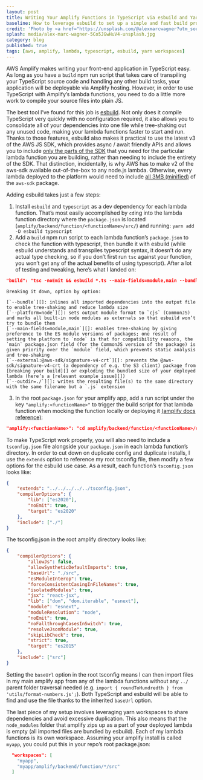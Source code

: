 ```yaml
---
layout: post
title: Writing Your Amplify Functions in TypeScript via esbuild and Yarn Workspaces
baseline: How to leverage esbuild to set up a simple and fast build process for Amplify lambda functions
credit: 'Photo by <a href="https://unsplash.com/@alexmarcwagner?utm_source=unsplash&utm_medium=referral&utm_content=creditCopyText">Alex Marc Wagner</a> on <a href="https://unsplash.com/?utm_source=unsplash&utm_medium=referral&utm_content=creditCopyText">Unsplash</a>'
splash: media/alex-marc-wagner-5Co5JGwHuV4-unsplash.jpg
category: blog
published: true
tags: [aws, amplify, lambda, typescript, esbuild, yarn workspaces]
---
```


AWS Amplify makes writing your front-end application in TypeScript easy. As long as you have a `build` npm run script that takes care of transpiling your TypeScript source code and handling any other build tasks, your application will be deployable via Amplify hosting. However, in order to use TypeScript with Amplify’s lambda functions, you need to do a little more work to compile your source files into plain JS.

The best tool I’ve found for this job is [esbuild][]. Not only does it compile TypeScript very quickly with no configuration required, it also allows you to consolidate all of your dependencies into one file while tree-shaking out any unused code, making your lambda functions faster to start and run. Thanks to those features, esbuild also makes it practical to use the latest v3 of the AWS JS SDK, which provides async / await friendly APIs and allows you to include [only the parts of the SDK][] that you need for the particular lambda function you are building, rather than needing to include the entirety of the SDK. That distinction, incidentally, is why AWS has to make v2 of the aws-sdk available out-of-the-box to any node.js lambda. Otherwise, every lambda deployed to the platform would need to include [all 3MB (minified)][] of the `aws-sdk` package.

Adding esbuild takes just a few steps:

1. Install `esbuild` and `typescript` as a dev dependency for each lambda function. That’s most easily accomplished by `cd`ing into the lambda function directory where the `package.json` is located (`amplify/backend/function/<functionName>/src/`) and running:
    `yarn add -D esbuild typescript`
2. Add a `build` npm run script to each lambda function’s `package.json` to check the function with typescript, then bundle it with esbuild (while esbuild understands and transpiles typescript syntax, it doesn’t do any actual type checking, so if you don’t first run `tsc` against your function, you won’t get any of the actual benefits of using typescript). After a lot of testing and tweaking, here’s what I landed on:
```json
"build": "tsc -noEmit && esbuild *.ts --main-fields=module,main --bundle --platform=node --external:@aws-sdk/signature-v4-crt --outdir=./"
```
    Breaking it down, option by option:

    [`--bundle`][]: inlines all imported dependencies into the output file to enable tree-shaking and reduce lambda size  
    [`--platform=node`][]: sets output module format to `cjs` (CommonJS) and marks all built-in node modules as externals so that esbuild won’t try to bundle them  
    [`--main-fields=module,main`][]: enables tree-shaking by giving preference to the ES module versions of packages; one result of setting the platform to `node` is that for compatibility reasons, the `main` package.json field (for the CommonJS version of the package) is given priority over the `module` field, which prevents static analysis and tree-shaking  
    [`--external:@aws-sdk/signature-v4-crt`][]: prevents the @aws-sdk/signature-v4-crt (a dependency of e.g. the S3 client) package from [breaking your build][] or exploding the bundled size of your deployed lambda (here’s a [relevant example issue][])  
    [`--outdir=./`][]: writes the resulting file(s) to the same directory with the same filename but a `.js` extension  

3. In the root `package.json` for your amplify app, add a run script under the key `"amplify:<functionName>"` to trigger the build script for that lambda function when mocking the function locally or deploying it [(amplify docs reference)][]:
```json
"amplify:<functionName>": "cd amplify/backend/function/<functionName>/src && yarn && yarn build && cd -"
```

To make TypeScript work properly, you will also need to include a `tsconfig.json` file alongside your `package.json` in each lambda function’s directory. In order to cut down on duplicate config and duplicate installs, I use the `extends` option to reference my root tsconfig file, then modify a few options for the esbuild use case. As a result, each function’s `tsconfig.json` looks like:
```json
{
    "extends": "../../../../../tsconfig.json",
    "compilerOptions": {
        "lib": ["es2020"],
        "noEmit": true,
        "target": "es2020"
    },
    "include": ["./"]
}
```

The tsconfig.json in the root amplify directory looks like:
```json
{
    "compilerOptions": {
        "allowJs": false,
        "allowSyntheticDefaultImports": true,
        "baseUrl": "./src",
        "esModuleInterop": true,
        "forceConsistentCasingInFileNames": true,
        "isolatedModules": true,
        "jsx": "react-jsx",
        "lib": ["dom", "dom.iterable", "esnext"],
        "module": "esnext",
        "moduleResolution": "node",
        "noEmit": true,
        "noFallthroughCasesInSwitch": true,
        "resolveJsonModule": true,
        "skipLibCheck": true,
        "strict": true,
        "target": "es2015"
    },
    "include": ["src"]
}
```

Setting the `baseUrl` option in the root tsconfig means I can then import files in my main amplify app from any of the lambda functions without any `../` parent folder traversal needed (e.g. `import { roundToHundredth } from 'utils/format-numbers.js';`). Both TypeScript and esbuild will be able to find and use the file thanks to the inherited `baseUrl` option.

The last piece of my setup involves leveraging yarn workspaces to share dependencies and avoid excessive duplication. This also means that the `node_modules` folder that amplify zips up as a part of your deployed lambda is empty (all imported files are bundled by esbuild). Each of my lambda functions is its own workspace. Assuming your amplify install is called `myapp`, you could put this in your repo’s root package.json:
```json
  "workspaces": [
    "myapp",
    "myapp/amplify/backend/function/*/src"
  ]
```

[esbuild]: https://esbuild.github.io
[only the parts of the SDK]: https://aws.amazon.com/blogs/developer/modular-aws-sdk-for-javascript-is-now-generally-available/
[all 3MB (minified)]: https://bundlephobia.com/package/aws-sdk
[`--bundle`]: https://esbuild.github.io/api/#bundle
[`--platform=node`]: https://esbuild.github.io/api/#platform
[`--main-fields=module,main`]: https://esbuild.github.io/api/#main-fields
[`--external:@aws-sdk/signature-v4-crt`]: https://esbuild.github.io/api/#external
[breaking your build]: https://github.com/aws/aws-sdk-js-v3/issues/2747#issuecomment-912341625
[relevant example issue]: https://github.com/aws/aws-sdk-js-v3/issues/2750
[`--outdir=./`]: https://esbuild.github.io/api/#outdir
[(amplify docs reference)]: https://docs.amplify.aws/cli/function/build-options/
